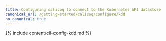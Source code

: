 ```yaml
---
title: Configuring calicoq to connect to the Kubernetes API datastore
canonical_url: /getting-started/calicoq/configure/kdd
no_canonical: true
---
```



{% include content/cli-config-kdd.md %}


